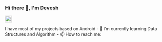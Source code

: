 ### Hi there 👋, I'm Devesh
<a href="https://www.linkedin.com/in/devesh-bhatla-14810697/">
  <img align="left" alt="Victor's LinkdeIN" width="22px" src="https://cdn.jsdelivr.net/npm/simple-icons@v3/icons/linkedin.svg" />
  </a>
  </br>
  </br>
I have most of my projects based on Android 
- 🌱 I’m currently learning Data Structures and Algorithm
- 📫 How to reach me: <https://deveshbhatla.github.io/>

<!--
**Deveshbhatla/Deveshbhatla** is a ✨ _special_ ✨ repository because its `README.md` (this file) appears on your GitHub profile.

Here are some ideas to get you started:

- 🔭 I’m currently working on ...
- 🌱 I’m currently learning ...
- 👯 I’m looking to collaborate on ...
- 🤔 I’m looking for help with ...
- 💬 Ask me about ...
- 📫 How to reach me: ...
- 😄 Pronouns: ...
- ⚡ Fun fact: ...
-->
